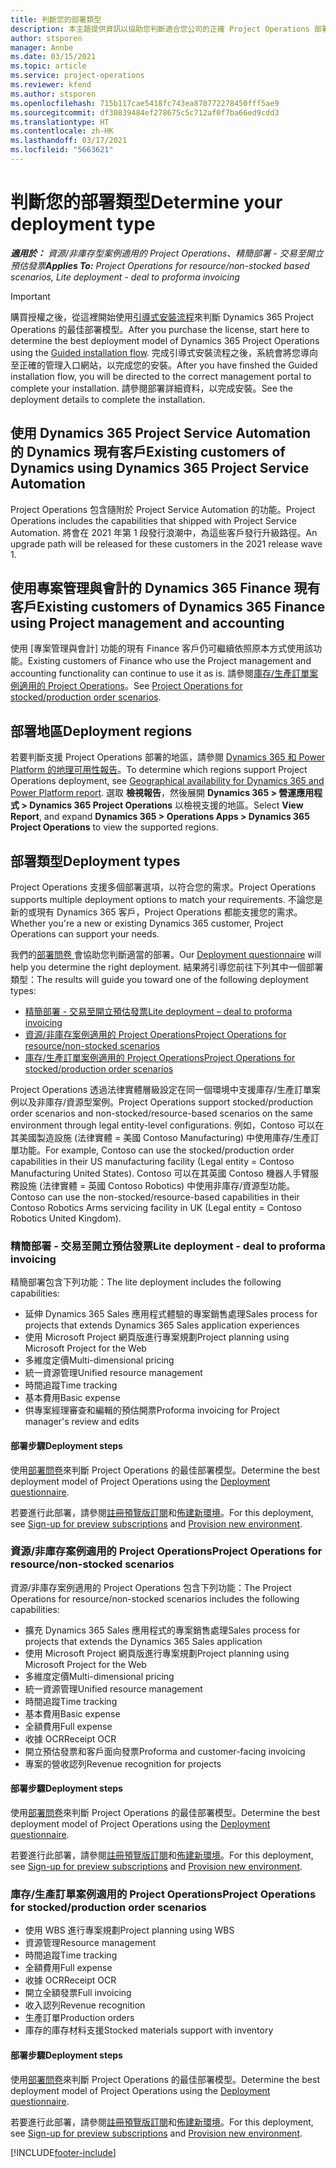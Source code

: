 ```yaml
---
title: 判斷您的部署類型
description: 本主題提供資訊以協助您判斷適合您公司的正確 Project Operations 部署類型。
author: stsporen
manager: Annbe
ms.date: 03/15/2021
ms.topic: article
ms.service: project-operations
ms.reviewer: kfend
ms.author: stsporen
ms.openlocfilehash: 715b117cae5418fc743ea870772278450fff5ae9
ms.sourcegitcommit: df30839484ef278675c5c712af0f7ba66ed9cdd3
ms.translationtype: HT
ms.contentlocale: zh-HK
ms.lasthandoff: 03/17/2021
ms.locfileid: "5663621"
---
```

# <a name="determine-your-deployment-type"></a><span data-ttu-id="5d4ad-103">判斷您的部署類型</span><span class="sxs-lookup"><span data-stu-id="5d4ad-103">Determine your deployment type</span></span>

<span data-ttu-id="5d4ad-104">_**適用於：** 資源/非庫存型案例適用的 Project Operations、精簡部署 - 交易至開立預估發票_</span><span class="sxs-lookup"><span data-stu-id="5d4ad-104">_**Applies To:** Project Operations for resource/non-stocked based scenarios, Lite deployment - deal to proforma invoicing_</span></span>

> [!IMPORTANT]
> <span data-ttu-id="5d4ad-105">購買授權之後，從這裡開始使用[引導式安裝流程](https://aka.ms/provisionprojectoperations)來判斷 Dynamics 365 Project Operations 的最佳部署模型。</span><span class="sxs-lookup"><span data-stu-id="5d4ad-105">After you purchase the license, start here to determine the best deployment model of Dynamics 365 Project Operations using the [Guided installation flow](https://aka.ms/provisionprojectoperations).</span></span>
> <span data-ttu-id="5d4ad-106">完成引導式安裝流程之後，系統會將您導向至正確的管理入口網站，以完成您的安裝。</span><span class="sxs-lookup"><span data-stu-id="5d4ad-106">After you have finshed the Guided installation flow, you will be directed to the correct management portal to complete your installation.</span></span> <span data-ttu-id="5d4ad-107">請參閱部署詳細資料，以完成安裝。</span><span class="sxs-lookup"><span data-stu-id="5d4ad-107">See the deployment details to complete the installation.</span></span>


## <a name="existing-customers-of-dynamics-using-dynamics-365-project-service-automation"></a><span data-ttu-id="5d4ad-108">使用 Dynamics 365 Project Service Automation 的 Dynamics 現有客戶</span><span class="sxs-lookup"><span data-stu-id="5d4ad-108">Existing customers of Dynamics using Dynamics 365 Project Service Automation</span></span>
<span data-ttu-id="5d4ad-109">Project Operations 包含隨附於 Project Service Automation 的功能。</span><span class="sxs-lookup"><span data-stu-id="5d4ad-109">Project Operations includes the capabilities that shipped with Project Service Automation.</span></span> <span data-ttu-id="5d4ad-110">將會在 2021 年第 1 段發行浪潮中，為這些客戶發行升級路徑。</span><span class="sxs-lookup"><span data-stu-id="5d4ad-110">An upgrade path will be released for these customers in the 2021 release wave 1.</span></span>

## <a name="existing-customers-of-dynamics-365-finance-using-project-management-and-accounting"></a><span data-ttu-id="5d4ad-111">使用專案管理與會計的 Dynamics 365 Finance 現有客戶</span><span class="sxs-lookup"><span data-stu-id="5d4ad-111">Existing customers of Dynamics 365 Finance using Project management and accounting</span></span> 

<span data-ttu-id="5d4ad-112">使用 [專案管理與會計] 功能的現有 Finance 客戶仍可繼續依照原本方式使用該功能。</span><span class="sxs-lookup"><span data-stu-id="5d4ad-112">Existing customers of Finance who use the Project management and accounting functionality can continue to use it as is.</span></span> <span data-ttu-id="5d4ad-113">請參閱[庫存/生產訂單案例適用的 Project Operations](#pma)。</span><span class="sxs-lookup"><span data-stu-id="5d4ad-113">See [Project Operations for stocked/production order scenarios](#pma).</span></span>


## <a name="deployment-regions"></a><span data-ttu-id="5d4ad-114">部署地區</span><span class="sxs-lookup"><span data-stu-id="5d4ad-114">Deployment regions</span></span>
<span data-ttu-id="5d4ad-115">若要判斷支援 Project Operations 部署的地區，請參閱 [Dynamics 365 和 Power Platform 的地理可用性報告](https://dynamics.microsoft.com/en-us/geographic-availability/)。</span><span class="sxs-lookup"><span data-stu-id="5d4ad-115">To determine which regions support Project Operations deployment, see [Geographical availability for Dynamics 365 and Power Platform report](https://dynamics.microsoft.com/en-us/geographic-availability/).</span></span> <span data-ttu-id="5d4ad-116">選取 **檢視報告**，然後展開 **Dynamics 365 > 營運應用程式 > Dynamics 365 Project Operations** 以檢視支援的地區。</span><span class="sxs-lookup"><span data-stu-id="5d4ad-116">Select **View Report**, and expand **Dynamics 365 > Operations Apps > Dynamics 365 Project Operations** to view the supported regions.</span></span>

## <a name="deployment-types"></a><span data-ttu-id="5d4ad-117">部署類型</span><span class="sxs-lookup"><span data-stu-id="5d4ad-117">Deployment types</span></span>
<span data-ttu-id="5d4ad-118">Project Operations 支援多個部署選項，以符合您的需求。</span><span class="sxs-lookup"><span data-stu-id="5d4ad-118">Project Operations supports multiple deployment options to match your requirements.</span></span> <span data-ttu-id="5d4ad-119">不論您是新的或現有 Dynamics 365 客戶，Project Operations 都能支援您的需求。</span><span class="sxs-lookup"><span data-stu-id="5d4ad-119">Whether you're a new or existing Dynamics 365 customer, Project Operations can support your needs.</span></span>

<span data-ttu-id="5d4ad-120">我們的[部署問卷 ](https://aka.ms/provisionprojectoperations)會協助您判斷適當的部署。</span><span class="sxs-lookup"><span data-stu-id="5d4ad-120">Our [Deployment questionnaire](https://aka.ms/provisionprojectoperations) will help you determine the right deployment.</span></span> <span data-ttu-id="5d4ad-121">結果將引導您前往下列其中一個部署類型：</span><span class="sxs-lookup"><span data-stu-id="5d4ad-121">The results will guide you toward one of the following deployment types:</span></span>

- [<span data-ttu-id="5d4ad-122">精簡部署 - 交易至開立預估發票</span><span class="sxs-lookup"><span data-stu-id="5d4ad-122">Lite deployment – deal to proforma invoicing</span></span>](#lite)
- [<span data-ttu-id="5d4ad-123">資源/非庫存案例適用的 Project Operations</span><span class="sxs-lookup"><span data-stu-id="5d4ad-123">Project Operations for resource/non-stocked scenarios</span></span>](#integrated)
- [<span data-ttu-id="5d4ad-124">庫存/生產訂單案例適用的 Project Operations</span><span class="sxs-lookup"><span data-stu-id="5d4ad-124">Project Operations for stocked/production order scenarios</span></span>](#pma)

<span data-ttu-id="5d4ad-125">Project Operations 透過法律實體層級設定在同一個環境中支援庫存/生產訂單案例以及非庫存/資源型案例。</span><span class="sxs-lookup"><span data-stu-id="5d4ad-125">Project Operations support stocked/production order scenarios and non-stocked/resource-based scenarios on the same environment through legal entity-level configurations.</span></span> <span data-ttu-id="5d4ad-126">例如，Contoso 可以在其美國製造設施 (法律實體 = 美國 Contoso Manufacturing) 中使用庫存/生產訂單功能。</span><span class="sxs-lookup"><span data-stu-id="5d4ad-126">For example, Contoso can use the stocked/production order capabilities in their US manufacturing facility (Legal entity = Contoso Manufacturing United States).</span></span> <span data-ttu-id="5d4ad-127">Contoso 可以在其英國 Contoso 機器人手臂服務設施 (法律實體 = 英國 Contoso Robotics) 中使用非庫存/資源型功能。</span><span class="sxs-lookup"><span data-stu-id="5d4ad-127">Contoso can use the non-stocked/resource-based capabilities in their Contoso Robotics Arms servicing facility in UK (Legal entity = Contoso Robotics United Kingdom).</span></span>

### <a name="lite-deployment---deal-to-proforma-invoicing"></a><a  name="lite"></a><span data-ttu-id="5d4ad-128">精簡部署 - 交易至開立預估發票</span><span class="sxs-lookup"><span data-stu-id="5d4ad-128">Lite deployment - deal to proforma invoicing</span></span>

<span data-ttu-id="5d4ad-129">精簡部署包含下列功能：</span><span class="sxs-lookup"><span data-stu-id="5d4ad-129">The lite deployment includes the following capabilities:</span></span>

- <span data-ttu-id="5d4ad-130">延伸 Dynamics 365 Sales 應用程式體驗的專案銷售處理</span><span class="sxs-lookup"><span data-stu-id="5d4ad-130">Sales process for projects that extends Dynamics 365 Sales application experiences</span></span>
- <span data-ttu-id="5d4ad-131">使用 Microsoft Project 網頁版進行專案規劃</span><span class="sxs-lookup"><span data-stu-id="5d4ad-131">Project planning using Microsoft Project for the Web</span></span>
- <span data-ttu-id="5d4ad-132">多維度定價</span><span class="sxs-lookup"><span data-stu-id="5d4ad-132">Multi-dimensional pricing</span></span>
- <span data-ttu-id="5d4ad-133">統一資源管理</span><span class="sxs-lookup"><span data-stu-id="5d4ad-133">Unified resource management</span></span>
- <span data-ttu-id="5d4ad-134">時間追蹤</span><span class="sxs-lookup"><span data-stu-id="5d4ad-134">Time tracking</span></span>
- <span data-ttu-id="5d4ad-135">基本費用</span><span class="sxs-lookup"><span data-stu-id="5d4ad-135">Basic expense</span></span>
- <span data-ttu-id="5d4ad-136">供專案經理審查和編輯的預估開票</span><span class="sxs-lookup"><span data-stu-id="5d4ad-136">Proforma invoicing for Project manager's review and edits</span></span> 

#### <a name="deployment-steps"></a><span data-ttu-id="5d4ad-137">部署步驟</span><span class="sxs-lookup"><span data-stu-id="5d4ad-137">Deployment steps</span></span>
<span data-ttu-id="5d4ad-138">使用[部署問卷](https://aka.ms/provisionprojectoperations)來判斷 Project Operations 的最佳部署模型。</span><span class="sxs-lookup"><span data-stu-id="5d4ad-138">Determine the best deployment model of Project Operations using the [Deployment questionnaire](https://aka.ms/provisionprojectoperations).</span></span>

<span data-ttu-id="5d4ad-139">若要進行此部署，請參閱[註冊預覽版訂閱](lite-preview-subscription-sign-up.md)和[佈建新環境](lite-deployment.md)。</span><span class="sxs-lookup"><span data-stu-id="5d4ad-139">For this deployment, see [Sign-up for preview subscriptions](lite-preview-subscription-sign-up.md) and [Provision new environment](lite-deployment.md).</span></span> 


### <a name="project-operations-for-resourcenon-stocked-scenarios"></a><a name="integrated"></a><span data-ttu-id="5d4ad-140">資源/非庫存案例適用的 Project Operations</span><span class="sxs-lookup"><span data-stu-id="5d4ad-140">Project Operations for resource/non-stocked scenarios</span></span>
<span data-ttu-id="5d4ad-141">資源/非庫存案例適用的 Project Operations 包含下列功能：</span><span class="sxs-lookup"><span data-stu-id="5d4ad-141">The Project Operations for resource/non-stocked scenarios includes the following capabilities:</span></span>
 
- <span data-ttu-id="5d4ad-142">擴充 Dynamics 365 Sales 應用程式的專案銷售處理</span><span class="sxs-lookup"><span data-stu-id="5d4ad-142">Sales process for projects that extends the Dynamics 365 Sales application</span></span>
- <span data-ttu-id="5d4ad-143">使用 Microsoft Project 網頁版進行專案規劃</span><span class="sxs-lookup"><span data-stu-id="5d4ad-143">Project planning using Microsoft Project for the Web</span></span>
- <span data-ttu-id="5d4ad-144">多維度定價</span><span class="sxs-lookup"><span data-stu-id="5d4ad-144">Multi-dimensional pricing</span></span>
- <span data-ttu-id="5d4ad-145">統一資源管理</span><span class="sxs-lookup"><span data-stu-id="5d4ad-145">Unified resource management</span></span>
- <span data-ttu-id="5d4ad-146">時間追蹤</span><span class="sxs-lookup"><span data-stu-id="5d4ad-146">Time tracking</span></span>
- <span data-ttu-id="5d4ad-147">基本費用</span><span class="sxs-lookup"><span data-stu-id="5d4ad-147">Basic expense</span></span>
- <span data-ttu-id="5d4ad-148">全額費用</span><span class="sxs-lookup"><span data-stu-id="5d4ad-148">Full expense</span></span>
- <span data-ttu-id="5d4ad-149">收據 OCR</span><span class="sxs-lookup"><span data-stu-id="5d4ad-149">Receipt OCR</span></span>
- <span data-ttu-id="5d4ad-150">開立預估發票和客戶面向發票</span><span class="sxs-lookup"><span data-stu-id="5d4ad-150">Proforma and customer-facing invoicing</span></span> 
- <span data-ttu-id="5d4ad-151">專案的營收認列</span><span class="sxs-lookup"><span data-stu-id="5d4ad-151">Revenue recognition for projects</span></span>

#### <a name="deployment-steps"></a><span data-ttu-id="5d4ad-152">部署步驟</span><span class="sxs-lookup"><span data-stu-id="5d4ad-152">Deployment steps</span></span>
<span data-ttu-id="5d4ad-153">使用[部署問卷](https://aka.ms/provisionprojectoperations)來判斷 Project Operations 的最佳部署模型。</span><span class="sxs-lookup"><span data-stu-id="5d4ad-153">Determine the best deployment model of Project Operations using the [Deployment questionnaire](https://aka.ms/provisionprojectoperations).</span></span>

<span data-ttu-id="5d4ad-154">若要進行此部署，請參閱[註冊預覽版訂閱](resource-sign-up-preview-subscription.md)和[佈建新環境](resource-provision-new-environment.md)。</span><span class="sxs-lookup"><span data-stu-id="5d4ad-154">For this deployment, see [Sign-up for preview subscriptions](resource-sign-up-preview-subscription.md) and [Provision new environment](resource-provision-new-environment.md).</span></span> 


### <a name="project-operations-for-stockedproduction-order-scenarios"></a><a name="pma"></a><span data-ttu-id="5d4ad-155">庫存/生產訂單案例適用的 Project Operations</span><span class="sxs-lookup"><span data-stu-id="5d4ad-155">Project Operations for stocked/production order scenarios</span></span>

- <span data-ttu-id="5d4ad-156">使用 WBS 進行專案規劃</span><span class="sxs-lookup"><span data-stu-id="5d4ad-156">Project planning using WBS</span></span>
- <span data-ttu-id="5d4ad-157">資源管理</span><span class="sxs-lookup"><span data-stu-id="5d4ad-157">Resource management</span></span>
- <span data-ttu-id="5d4ad-158">時間追蹤</span><span class="sxs-lookup"><span data-stu-id="5d4ad-158">Time tracking</span></span>
- <span data-ttu-id="5d4ad-159">全額費用</span><span class="sxs-lookup"><span data-stu-id="5d4ad-159">Full expense</span></span>
- <span data-ttu-id="5d4ad-160">收據 OCR</span><span class="sxs-lookup"><span data-stu-id="5d4ad-160">Receipt OCR</span></span>
- <span data-ttu-id="5d4ad-161">開立全額發票</span><span class="sxs-lookup"><span data-stu-id="5d4ad-161">Full invoicing</span></span>
- <span data-ttu-id="5d4ad-162">收入認列</span><span class="sxs-lookup"><span data-stu-id="5d4ad-162">Revenue recognition</span></span>
- <span data-ttu-id="5d4ad-163">生產訂單</span><span class="sxs-lookup"><span data-stu-id="5d4ad-163">Production orders</span></span>
- <span data-ttu-id="5d4ad-164">庫存的庫存材料支援</span><span class="sxs-lookup"><span data-stu-id="5d4ad-164">Stocked materials support with inventory</span></span>

#### <a name="deployment-steps"></a><span data-ttu-id="5d4ad-165">部署步驟</span><span class="sxs-lookup"><span data-stu-id="5d4ad-165">Deployment steps</span></span>
<span data-ttu-id="5d4ad-166">使用[部署問卷](https://aka.ms/provisionprojectoperations)來判斷 Project Operations 的最佳部署模型。</span><span class="sxs-lookup"><span data-stu-id="5d4ad-166">Determine the best deployment model of Project Operations using the [Deployment questionnaire](https://aka.ms/provisionprojectoperations).</span></span>

<span data-ttu-id="5d4ad-167">若要進行此部署，請參閱[註冊預覽版訂閱](https://docs.microsoft.com/dynamics365/fin-ops-core/dev-itpro/dev-tools/sign-up-preview-subscription?toc=/dynamics365/finance/toc.json)和[佈建新環境](https://docs.microsoft.com/dynamics365/fin-ops-core/dev-itpro/deployment/deploy-demo-environment?toc=/dynamics365/finance/toc.json)。</span><span class="sxs-lookup"><span data-stu-id="5d4ad-167">For this deployment, see [Sign-up for preview subscriptions](https://docs.microsoft.com/dynamics365/fin-ops-core/dev-itpro/dev-tools/sign-up-preview-subscription?toc=/dynamics365/finance/toc.json) and [Provision new environment](https://docs.microsoft.com/dynamics365/fin-ops-core/dev-itpro/deployment/deploy-demo-environment?toc=/dynamics365/finance/toc.json).</span></span> 



[!INCLUDE[footer-include](../includes/footer-banner.md)]
